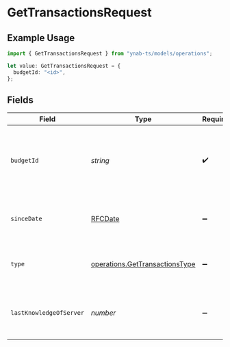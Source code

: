# GetTransactionsRequest

## Example Usage

```typescript
import { GetTransactionsRequest } from "ynab-ts/models/operations";

let value: GetTransactionsRequest = {
  budgetId: "<id>",
};
```

## Fields

| Field                                                                                                                                                                                             | Type                                                                                                                                                                                              | Required                                                                                                                                                                                          | Description                                                                                                                                                                                       |
| ------------------------------------------------------------------------------------------------------------------------------------------------------------------------------------------------- | ------------------------------------------------------------------------------------------------------------------------------------------------------------------------------------------------- | ------------------------------------------------------------------------------------------------------------------------------------------------------------------------------------------------- | ------------------------------------------------------------------------------------------------------------------------------------------------------------------------------------------------- |
| `budgetId`                                                                                                                                                                                        | *string*                                                                                                                                                                                          | :heavy_check_mark:                                                                                                                                                                                | The id of the budget. "last-used" can be used to specify the last used budget and "default" can be used if default budget selection is enabled (see: https://api.ynab.com/#oauth-default-budget). |
| `sinceDate`                                                                                                                                                                                       | [RFCDate](../../types/rfcdate.md)                                                                                                                                                                 | :heavy_minus_sign:                                                                                                                                                                                | If specified, only transactions on or after this date will be included.  The date should be ISO formatted (e.g. 2016-12-30).                                                                      |
| `type`                                                                                                                                                                                            | [operations.GetTransactionsType](../../models/operations/gettransactionstype.md)                                                                                                                  | :heavy_minus_sign:                                                                                                                                                                                | If specified, only transactions of the specified type will be included. "uncategorized" and "unapproved" are currently supported.                                                                 |
| `lastKnowledgeOfServer`                                                                                                                                                                           | *number*                                                                                                                                                                                          | :heavy_minus_sign:                                                                                                                                                                                | The starting server knowledge.  If provided, only entities that have changed since `last_knowledge_of_server` will be included.                                                                   |